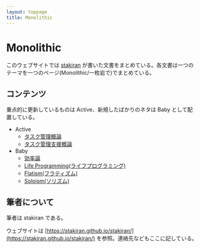 ```yaml
---
layout: toppage
title: Monolithic
---
```


# Monolithic
このウェブサイトでは [stakiran](https://stakiran.github.io/stakiran/) が書いた文書をまとめている。各文書は一つのテーマを一つのページ(Monolithic/一枚岩で)でまとめている。

## コンテンツ
重点的に更新しているものは Active、新規したばかりのネタは Baby として配置している。

- Active
  - [タスク管理概論](task_management.md)
  - [タスク管理支援概論](task_management_support.md)
- Baby
  - [効率論](efficy.md)
  - [Life Programming(ライフプログラミング)](life_programming.md)
  - [Flatism(フラティズム)](flatism.md)
  - [Soloism(ソリズム)](soloism.md)

## 筆者について
筆者は stakiran である。

ウェブサイトは [https://stakiran.github.io/stakiran/](https://stakiran.github.io/stakiran/) を参照。連絡先などもここに記している。

